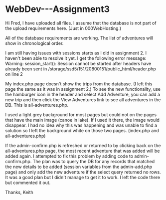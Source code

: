 # WebDev---Assignment3

Hi Fred,
I have uploaded all files. I assume that the database is not part of the upload requirements here. (Just in 000WebHosting.)

All of the database requirements are working. The list of adventures will show in chronological order.

I am still having issues with sessions starts as I did in assignment 2. I haven't been able to resolve it yet. I get the following error message:
Warning: session_start(): Session cannot be started after headers have already been sent in /storage/ssd5/151/20800151/public_html/header.php on line 2

My index.php page doesn't show the trips from the database. (I left this page the same as it was in assignment 2.) To see the new functionality, use the hamburger icon in the header and select Add Adventure, you can add a new trip and then click the View Adventures link to see all adventures in the DB. This is all-adventures.php.

I used a light grey background for most pages but could not on the pages that have the main image (canoe in lake). If I used it there, the image would disappear. I had no idea why this was happening and was unable to find a solution so I left the background white on those two pages. (index.php and all-adventures.php)

If the admin-confirm.php is refreshed or returned to by clicking back on the all-adventures.php page, the most recent adventure that was added will be added again. I attempted to fix this problem by adding code to admin-confirm.php. The plan was to query the DB for any records that matched the new details to be added (session variables from the admin-add.php page) and only add the new adventure if the select query returned no rows. It was a good plan but I didn't manage to get it to work. I left the code there but commented it out.

Thanks,
Keith
